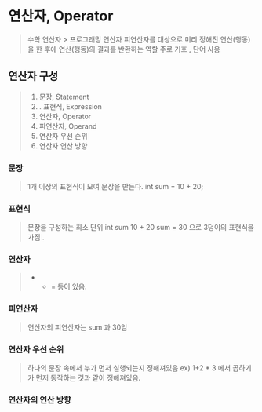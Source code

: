 #  연산자, Operator

>수학 연산자 > 프로그래밍 연산자
>피연산자를 대상으로 미리 정해진 연산(행동)을 한 후에 연산(행동)의 결과를 반환하는 역할
>주로 기호 , 단어 사용

## 연산자 구성
>1. 문장, Statement
>2. . 표현식, Expression
>3. 연산자, Operator
>4. 피연산자, Operand
>5. 연산자 우선 순위
>6. 연산자 연산 방향

### 문장
> 1개 이상의 표현식이 모여 문장을 만든다. 
> int sum  = 10 + 20;

### 표현식
>문장을 구성하는 최소 단위
>int sum
>10 + 20 
>sum = 30 으로 3덩이의 표현식을 가짐 . 

### 연산자 
> + - = 등이 있음.

### 피연산자
> 연산자의 피연산자는 sum 과 30임

### 연산자 우선 순위 

> 하나의 문장 속에서 누가 먼저 실행되는지 정해져있음
> ex) 1+2 * 3 에서 곱하기가 먼저 동작하는 것과 같이 정해져있음.

### 연산자의 연산 방향
> 
